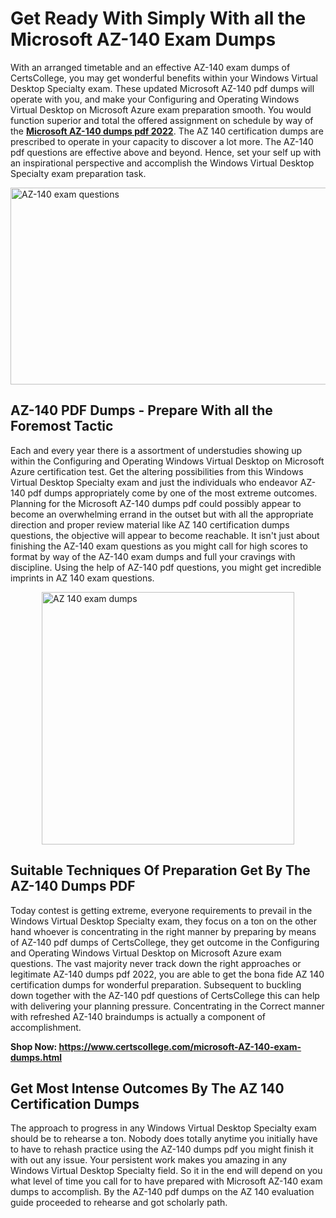 <h1><strong>Get Ready With Simply With all the Microsoft AZ-140 Exam Dumps&nbsp;</strong></h1>
<p><span style="font-weight: 400;">With an arranged timetable and an effective  AZ-140 exam dumps of CertsCollege, you may get wonderful benefits within your Windows Virtual Desktop Specialty exam. These updated Microsoft AZ-140 pdf dumps will operate with you, and make your Configuring and Operating Windows Virtual Desktop on Microsoft Azure exam preparation smooth. You would function superior and total the offered assignment on schedule by way of the <strong><a href="https://www.certscollege.com/microsoft-AZ-140-exam-dumps.html">Microsoft AZ-140 dumps pdf 2022</a></strong>. The AZ 140 certification dumps are prescribed to operate in your capacity to discover a lot more. The  AZ-140 pdf questions are effective above and beyond. Hence, set your self up with an inspirational perspective and accomplish the Windows Virtual Desktop Specialty exam preparation task.&nbsp;</span></p>
<p><span style="font-weight: 400;"><img style="display: block; margin-left: auto; margin-right: auto;" src="https://i.ibb.co/CPDK3ps/Yellow-and-Blue-Initiative-Blog-Banner.png" alt="AZ-140 exam questions" width="559" height="315" /></span></p>
<h2><strong>AZ-140 PDF Dumps - Prepare With all the Foremost Tactic</strong></h2>
<p><span style="font-weight: 400;">Each and every year there is a assortment of understudies showing up within the Configuring and Operating Windows Virtual Desktop on Microsoft Azure certification test. Get the altering possibilities from this Windows Virtual Desktop Specialty exam and just the individuals who endeavor AZ-140 pdf dumps appropriately come by one of the most extreme outcomes. Planning for the Microsoft AZ-140 dumps pdf could possibly appear to become an overwhelming errand in the outset but with all the appropriate direction and proper review material like AZ 140 certification dumps questions, the objective will appear to become reachable. It isn't just about finishing the AZ-140 exam questions as you might call for high scores to format by way of the AZ-140 exam dumps and full your cravings with discipline. Using the help of AZ-140 pdf questions, you might get incredible imprints in AZ 140 exam questions.</span></p>
<p><span style="font-weight: 400;"><a href="https://tinyurl.com/dzbybuaa"><img style="display: block; margin-left: auto; margin-right: auto;" src="https://i.ibb.co/9tMrhdY/Teacher-Appreciation-Invitation.png" alt="AZ 140 exam dumps " width="404" height="404" /></a></span></p>
<h2><strong>Suitable Techniques Of Preparation Get By The AZ-140 Dumps PDF</strong></h2>
<p><span style="font-weight: 400;">Today contest is getting extreme, everyone requirements to prevail in the Windows Virtual Desktop Specialty exam, they focus on a ton on the other hand whoever is concentrating in the right manner by preparing by means of AZ-140 pdf dumps of CertsCollege, they get outcome in the Configuring and Operating Windows Virtual Desktop on Microsoft Azure exam questions. The vast majority never track down the right approaches or legitimate AZ-140 dumps pdf 2022, you are able to get the bona fide AZ 140 certification dumps for wonderful preparation. Subsequent to buckling down together with the  AZ-140 pdf questions of CertsCollege this can help with delivering your planning pressure. Concentrating in the Correct manner with refreshed AZ-140 braindumps is actually a component of accomplishment.</span></p>
<p><span style="font-weight: 400;"><strong>Shop Now: <a href="https://www.certscollege.com/microsoft-AZ-140-exam-dumps.html">https://www.certscollege.com/microsoft-AZ-140-exam-dumps.html</a></strong></span></p>
<h2><strong>Get Most Intense Outcomes By The AZ 140 Certification Dumps</strong></h2>
<p><span style="font-weight: 400;">The approach to progress in any Windows Virtual Desktop Specialty exam should be to rehearse a ton. Nobody does totally anytime you initially have to have to rehash practice using the AZ-140 dumps pdf you might finish it with out any issue. Your persistent work makes you amazing in any Windows Virtual Desktop Specialty field. So it in the end will depend on you what level of time you call for to have prepared with Microsoft AZ-140 exam dumps to accomplish. By the AZ-140 pdf dumps on the AZ 140 evaluation guide proceeded to rehearse and got scholarly path.</span></p>
